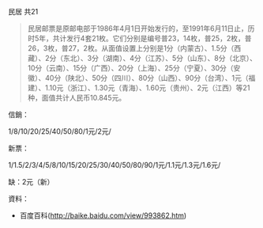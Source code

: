 民居 共21

>民居邮票是原邮电部于1986年4月1日开始发行的，至1991年6月11日止，历时5年，共计发行4套21枚。它们分别是编号普23，14枚，普25，2枚，普26，3枚，普27，2枚。从面值设置上分别是1分（内蒙古）、1.5分（西藏）、2分（东北）、3分（湖南）、4分（江苏）、5分（山东）、8分（北京）、10分（云南）、15分（广西）、20分（上海）、25分（宁夏）、30分（安徽）、40分（陕北）、50分（四川）、80分（山西）、90分（台湾）、1元（福建）、1.10元（浙江）、1.30元（青海）、1.60元（贵州）、2元（江西）等21种，面值共计人民币10.845元。

信銷：

1/8/10/20/25/40/50/80/1元/2元/


新票：

1/1.5/2/3/4/5/8/10/15/20/25/30/40/50/80/90/1元/1.1元/1.3元/1.6元/


缺：2元（新）

資料：
  * 百度百科(http://baike.baidu.com/view/993862.htm)